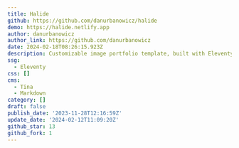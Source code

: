 ```yaml
---
title: Halide
github: https://github.com/danurbanowicz/halide
demo: https://halide.netlify.app
author: danurbanowicz
author_link: https://github.com/danurbanowicz
date: 2024-02-18T08:26:15.923Z
description: Customizable image portfolio template, built with Eleventy and Tina CMS
ssg:
  - Eleventy
css: []
cms:
  - Tina
  - Markdown
category: []
draft: false
publish_date: '2023-11-28T12:16:59Z'
update_date: '2024-02-12T11:09:20Z'
github_star: 13
github_fork: 1
---
```


